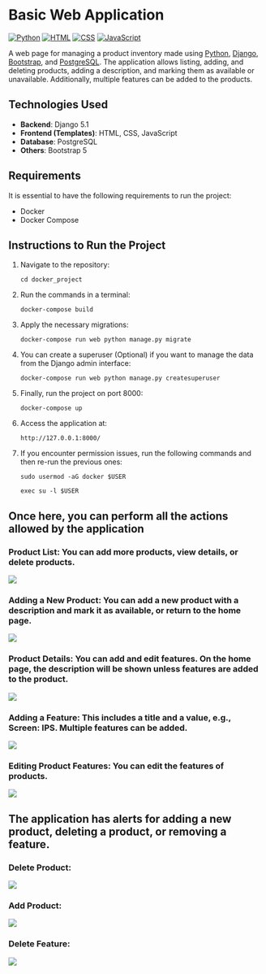 # Basic Web Application

[![Python](https://img.shields.io/badge/Python-3.11+-yellow?style=for-the-badge&logo=python&logoColor=white&labelColor=101010)](https://python.org)
[![HTML](https://img.shields.io/badge/HTML-orange?style=for-the-badge&logo=html5&logoColor=white&labelColor=101010)](https://developer.mozilla.org/en/docs/Web/HTML)
[![CSS](https://img.shields.io/badge/CSS-blue?style=for-the-badge&logo=css3&logoColor=white&labelColor=101010)](https://developer.mozilla.org/en/docs/Web/CSS)
[![JavaScript](https://img.shields.io/badge/JavaScript-yellow?style=for-the-badge&logo=javascript&logoColor=white&labelColor=101010)](https://developer.mozilla.org/en/docs/Web/JavaScript)

A web page for managing a product inventory made using [Python](https://python.org), [Django](https://www.djangoproject.com/), [Bootstrap](https://getbootstrap.com/), and [PostgreSQL](https://www.postgresql.org/). The application allows listing, adding, and deleting products, adding a description, and marking them as available or unavailable. Additionally, multiple features can be added to the products.

## Technologies Used

- **Backend**: Django 5.1
- **Frontend (Templates)**: HTML, CSS, JavaScript
- **Database**: PostgreSQL
- **Others**: Bootstrap 5

## Requirements

It is essential to have the following requirements to run the project:
- Docker
- Docker Compose

## Instructions to Run the Project

1. Navigate to the repository:
   ```
   cd docker_project
   ```
2. Run the commands in a terminal:
    ```
    docker-compose build
    ```
3. Apply the necessary migrations:
    ```
    docker-compose run web python manage.py migrate
    ```
4. You can create a superuser (Optional) if you want to manage the data from the Django admin interface:
    ```
    docker-compose run web python manage.py createsuperuser
    ```
5. Finally, run the project on port 8000:
    ```
    docker-compose up
    ```
6. Access the application at:

    ```
    http://127.0.0.1:8000/
    ```

7. If you encounter permission issues, run the following commands and then re-run the previous ones:

    ```
    sudo usermod -aG docker $USER
    ```
    ```
    exec su -l $USER
    ```

## Once here, you can perform all the actions allowed by the application

### Product List: You can add more products, view details, or delete products.
![](./images/lista.png)

### Adding a New Product: You can add a new product with a description and mark it as available, or return to the home page.
![](./images/agregar.png)

### Product Details: You can add and edit features. On the home page, the description will be shown unless features are added to the product.
![](./images/detalles.png)

### Adding a Feature: This includes a title and a value, e.g., **Screen:** IPS. Multiple features can be added.
![](./images/agregar-detalle.png)

### Editing Product Features: You can edit the features of products.
![](./images/editar-detalle.png)

## The application has alerts for adding a new product, deleting a product, or removing a feature.

### Delete Product:
![](./images/captura1.png)

### Add Product:
![](./images/captura2.png)

### Delete Feature:
![](./images/captura3.png)
